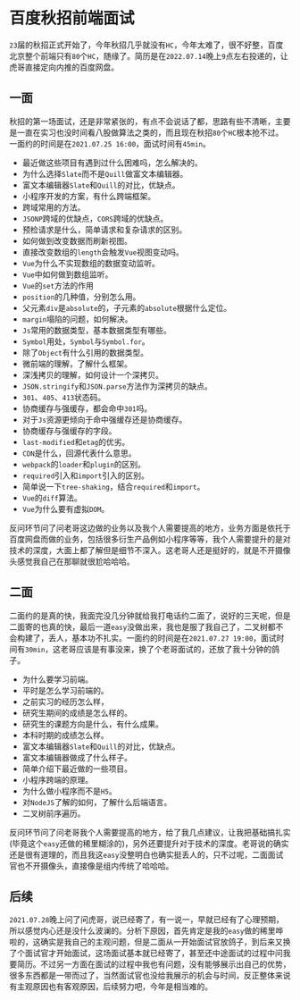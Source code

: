 # 百度秋招前端面试
`23`届的秋招正式开始了，今年秋招几乎就没有`HC`，今年太难了，很不好整，百度北京整个前端只有`80`个`HC`，随缘了。简历是在`2022.07.14`晚上`9`点左右投递的，让虎哥直接定向内推的百度网盘。

## 一面
秋招的第一场面试，还是非常紧张的，有点不会说话了都，思路有些不清晰，主要是一直在实习也没时间看八股做算法之类的，而且现在秋招`80`个`HC`根本抢不过。一面约的时间是在`2021.07.25 16:00`，面试时间有`45min`。

* 最近做这些项目有遇到过什么困难吗，怎么解决的。
* 为什么选择`Slate`而不是`Quill`做富文本编辑器。
* 富文本编辑器`Slate`和`Quill`的对比，优缺点。
* 小程序开发的方案，有什么跨端框架。
* 跨域常用的方法。
* `JSONP`跨域的优缺点，`CORS`跨域的优缺点。
* 预检请求是什么，简单请求和复杂请求的区别。
* 如何做到改变数据而刷新视图。
* 直接改变数组的`length`会触发`Vue`视图变动吗。
* `Vue`为什么不实现数组的数据变动监听。
* `Vue`中如何做到数组监听。
* `Vue`的`set`方法的作用
* `position`的几种值，分别怎么用。
* 父元素`div`是`absolute`的，子元素的`absolute`根据什么定位。
* `margin`塌陷的问题，如何解决。
* `Js`常用的数据类型，基本数据类型有哪些。
* `Symbol`用处，`Symbol`与`Symbol.for`。
* 除了`Object`有什么引用的数据类型。
* 微前端的理解，了解什么框架。
* 深浅拷贝的理解，如何设计一个深拷贝。
* `JSON.stringify`和`JSON.parse`方法作为深拷贝的缺点。
* `301`、`405`、`413`状态码。
* 协商缓存与强缓存，都会命中`301`吗。
* 对于`Js`资源更倾向于命中强缓存还是协商缓存。
* 协商缓存与强缓存的字段。
* `last-modified`和`etag`的优劣。
* `CDN`是什么，回源代表什么意思。
* `webpack`的`loader`和`plugin`的区别。
* `required`引入和`import`引入的区别。
* 简单说一下`tree-shaking`，结合`required`和`import`。
* `Vue`的`diff`算法。
* `Vue`为什么要有虚拟`DOM`。

反问环节问了问老哥这边做的业务以及我个人需要提高的地方，业务方面是依托于百度网盘而做的业务，包括很多衍生产品例如小程序等等，我个人需要提升的是对技术的深度，大面上都了解但是细节不深入。这老哥人还是挺好的，就是不开摄像头感觉我自己在那聊就很尬哈哈哈。


## 二面
二面约的是真的快，我面完没几分钟就给我打电话约二面了，说好的三天呢，但是二面寄的也真的快，最后一道`easy`没做出来，我也是服了我自己了，二叉树都不会构建了，丢人，基本功不扎实。一面约的时间是在`2021.07.27 19:00`，面试时间有`30min`，这老哥应该是有事没来，换了个老哥面试的，还放了我十分钟的鸽子。

* 为什么要学习前端。
* 平时是怎么学习前端的。
* 之前实习的经历怎么样，
* 研究生期间的成绩是怎么样的。
* 研究生的课题方向是什么，有什么成果。
* 本科时期的成绩怎么样。
* 富文本编辑器`Slate`和`Quill`的对比，优缺点。
* 富文本编辑器做成了什么样子。
* 简单介绍下最近做的一些项目。
* 小程序跨端的原理。
* 为什么做小程序而不是`H5`。
* 对`NodeJS`了解的如何，了解什么后端语言。
* 二叉树前序遍历。

反问环节问了问老哥我个人需要提高的地方，给了我几点建议，让我把基础搞扎实(毕竟这个`easy`还做的稀里糊涂的)，另外还要提升对于技术的深度。老哥说的确实还是很有道理的，而且我这`easy`没整明白也确实挺丢人的，只不过呢，二面面试官也不开摄像头，直接像是组内传统了哈哈哈。


## 后续
`2021.07.28`晚上问了问虎哥，说已经寄了，有一说一，早就已经有了心理预期，所以感觉内心还是没什么波澜的。分析下原因，首先肯定是我的`easy`做的稀里哗啦的，这确实是我自己的主观问题，但是二面从一开始面试官放鸽子，到后来又换了个面试官才开始面试，这场面试基本就已经寄了，甚至还中途面试的过程中问我要简历。不过另一方面在面试的过程中我也有问题，没有能够展示出自己的优势，很多东西都是一带而过了，当然面试官也没给我展示的机会与时间，反正整体来说有主观原因也有客观原因，后续努力吧，今年是相当难的。

